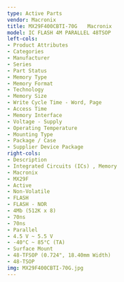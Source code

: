 ```yaml
---
type: Active Parts
vendor: Macronix
title: MX29F400CBTI-70G　　Macronix
model: IC FLASH 4M PARALLEL 48TSOP
left-cols:
- Product Attributes
- Categories
- Manufacturer
- Series
- Part Status
- Memory Type
- Memory Format
- Technology
- Memory Size
- Write Cycle Time - Word, Page
- Access Time
- Memory Interface
- Voltage - Supply
- Operating Temperature
- Mounting Type
- Package / Case
- Supplier Device Package
right-cols:
- Description
- Integrated Circuits (ICs) , Memory
- Macronix
- MX29F
- Active
- Non-Volatile
- FLASH
- FLASH - NOR
- 4Mb (512K x 8)
- 70ns
- 70ns
- Parallel
- 4.5 V ~ 5.5 V
- -40°C ~ 85°C (TA)
- Surface Mount
- 48-TFSOP (0.724", 18.40mm Width)
- 48-TSOP
img: MX29F400CBTI-70G.jpg
---
```

